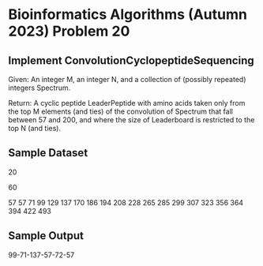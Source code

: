 # Bioinformatics Algorithms (Autumn 2023) Problem 20


##  Implement ConvolutionCyclopeptideSequencing

Given: An integer M, an integer N, and a collection of (possibly repeated) integers Spectrum.

Return: A cyclic peptide LeaderPeptide with amino acids taken only from the top M elements (and ties) of the convolution of Spectrum that fall between 57 and 200, and where the size of Leaderboard is restricted to the top N (and ties).


## Sample Dataset

20

60

57 57 71 99 129 137 170 186 194 208 228 265 285 299 307 323 356 364 394 422 493


## Sample Output

99-71-137-57-72-57

